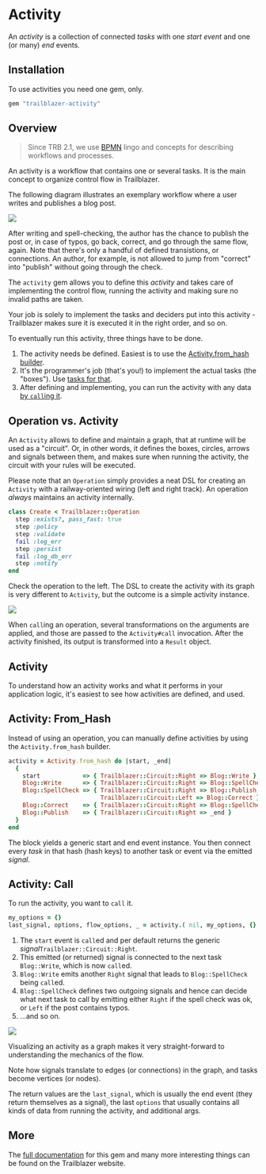 # Activity

An _activity_ is a collection of connected _tasks_ with one _start event_ and one (or many) _end_ events.

## Installation

To use activities you need one gem, only.

```ruby
gem "trailblazer-activity"
```

## Overview

> Since TRB 2.1, we use [BPMN](http://www.bpmn.org/) lingo and concepts for describing workflows and processes.

An activity is a workflow that contains one or several tasks. It is the main concept to organize control flow in Trailblazer.

The following diagram illustrates an exemplary workflow where a user writes and publishes a blog post.

<img src="http://trb.to/images/diagrams/blog-bpmn1.png">

After writing and spell-checking, the author has the chance to publish the post or, in case of typos, go back, correct, and go through the same flow, again. Note that there's only a handful of defined transistions, or connections. An author, for example, is not allowed to jump from "correct" into "publish" without going through the check.

The `activity` gem allows you to define this *activity* and takes care of implementing the control flow, running the activity and making sure no invalid paths are taken.

Your job is solely to implement the tasks and deciders put into this activity - Trailblazer makes sure it is executed it in the right order, and so on.

To eventually run this activity, three things have to be done.

1. The activity needs be defined. Easiest is to use the [Activity.from_hash builder](#activity-fromhash).
2. It's the programmer's job (that's you!) to implement the actual tasks (the "boxes"). Use [tasks for that](#task).
3. After defining and implementing, you can run the activity with any data [by `call`ing it](#activity-call).

## Operation vs. Activity

An `Activity` allows to define and maintain a graph, that at runtime will be used as a "circuit". Or, in other words, it defines the boxes, circles, arrows and signals between them, and makes sure when running the activity, the circuit with your rules will be executed.

Please note that an `Operation` simply provides a neat DSL for creating an `Activity` with a railway-oriented wiring (left and right track). An operation _always_ maintains an activity internally.

```ruby
class Create < Trailblazer::Operation
  step :exists?, pass_fast: true
  step :policy
  step :validate
  fail :log_err
  step :persist
  fail :log_db_err
  step :notify
end
```

Check the operation to the left. The DSL to create the activity with its graph is very different to `Activity`, but the outcome is a simple activity instance.

<img src="http://trb.to/images/graph/op-vs-activity.png">

When `call`ing an operation, several transformations on the arguments are applied, and those are passed to the `Activity#call` invocation. After the activity finished, its output is transformed into a `Result` object.

## Activity

To understand how an activity works and what it performs in your application logic, it's easiest to see how activities are defined, and used.

## Activity: From_Hash

Instead of using an operation, you can manually define activities by using the `Activity.from_hash` builder.

```ruby
activity = Activity.from_hash do |start, _end|
  {
    start            => { Trailblazer::Circuit::Right => Blog::Write },
    Blog::Write      => { Trailblazer::Circuit::Right => Blog::SpellCheck },
    Blog::SpellCheck => { Trailblazer::Circuit::Right => Blog::Publish,
                          Trailblazer::Circuit::Left => Blog::Correct },
    Blog::Correct    => { Trailblazer::Circuit::Right => Blog::SpellCheck },
    Blog::Publish    => { Trailblazer::Circuit::Right => _end }
  }
end
```


The block yields a generic start and end event instance. You then connect every _task_ in that hash (hash keys) to another task or event via the emitted _signal_.

## Activity: Call

To run the activity, you want to `call` it.

```ruby
my_options = {}
last_signal, options, flow_options, _ = activity.( nil, my_options, {} )
```

1. The `start` event is `call`ed and per default returns the generic _signal_`Trailblazer::Circuit::Right`.
2. This emitted (or returned) signal is connected to the next task `Blog::Write`, which is now `call`ed.
3. `Blog::Write` emits another `Right` signal that leads to `Blog::SpellCheck` being `call`ed.
4. `Blog::SpellCheck` defines two outgoing signals and hence can decide what next task to call by emitting either `Right` if the spell check was ok, or `Left` if the post contains typos.
5. ...and so on.

<img src="http://trb.to/images/graph/blogpost-activity.png">

Visualizing an activity as a graph makes it very straight-forward to understanding the mechanics of the flow.


Note how signals translate to edges (or connections) in the graph, and tasks become vertices (or nodes).

The return values are the `last_signal`, which is usually the end event (they return themselves as a signal), the last `options` that usually contains all kinds of data from running the activity, and additional args.

## More

The [full documentation](http://trb.to/gems/activity/0.2/api.html) for this gem and many more interesting things can be found on the Trailblazer website.
